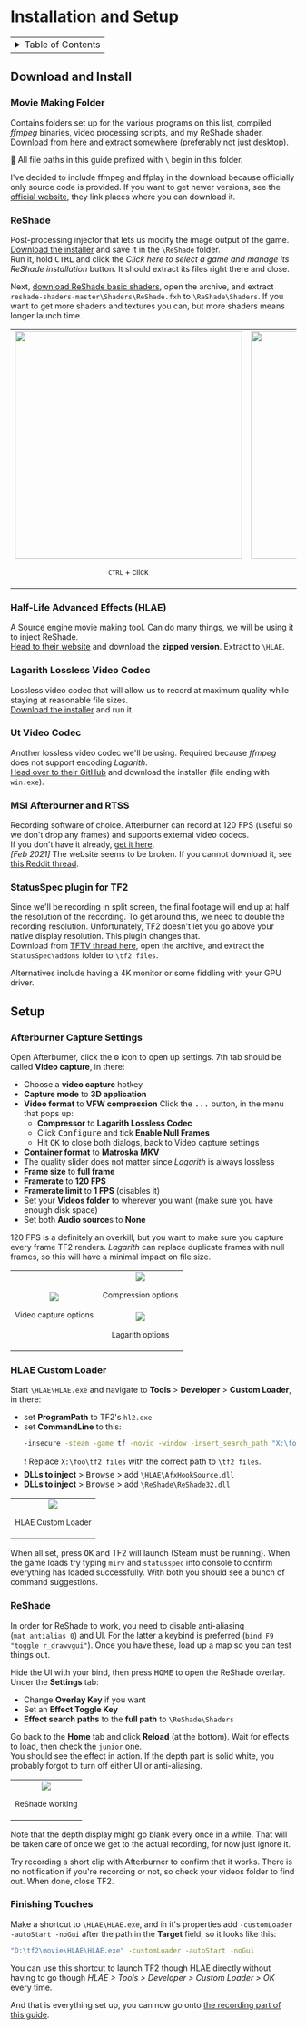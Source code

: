 # Installation and Setup

<table><tr><td>
<details><summary>Table of Contents</summary>

- [Installation and Setup](#installation-and-setup)
	- [Download and Install](#download-and-install)
		- [Movie Making Folder](#movie-making-folder)
		- [ReShade](#reshade)
		- [Half-Life Advanced Effects (HLAE)](#half-life-advanced-effects-hlae)
		- [Lagarith Lossless Video Codec](#lagarith-lossless-video-codec)
		- [Ut Video Codec](#ut-video-codec)
		- [MSI Afterburner and RTSS](#msi-afterburner-and-rtss)
		- [StatusSpec plugin for TF2](#statusspec-plugin-for-tf2)
	- [Setup](#setup)
		- [Afterburner Capture Settings](#afterburner-capture-settings)
		- [HLAE Custom Loader](#hlae-custom-loader)
		- [ReShade](#reshade-1)
		- [Finishing Touches](#finishing-touches)

</details>
</td></tr></table>

## Download and Install

### Movie Making Folder

Contains folders set up for the various programs on this list,
compiled _ffmpeg_ binaries, video processing scripts, and my ReShade shader.  
[Download from here](https://github.com/juniorsgithub/tf2-how-to-record-depth/releases/latest)
and extract somewhere (preferably not just desktop).  

&#128204; All file paths in this guide prefixed with `\` begin in this folder.

I've decided to include ffmpeg and ffplay in the download
because officially only source code is provided. If you want to get
newer versions, see the [official website](https://ffmpeg.org/), they link places
where you can download it.

### ReShade

Post-processing injector that lets us modify the image output of the game.  
[Download  the installer](https://reshade.me/) and save it in the `\ReShade` folder.  
Run it, hold <kbd>CTRL</kbd> and click the
_Click here to select a game and manage its ReShade installation_ button.
It should extract its files right there and close.

Next, [download ReShade basic shaders](https://github.com/crosire/reshade-shaders),
open the archive, and extract `reshade-shaders-master\Shaders\ReShade.fxh`
to `\ReShade\Shaders`. If you want to get more shaders and textures you can,
but more shaders means longer launch time.

<table><tr>
<td><div style="text-align:center">
<img src="images/ReShade-installer.png" width="400"/>
<p align="center"><sub><kbd>CTRL</kbd> + click</sub></p>
</td></div>
<td><div style="text-align:center">
<img src="images/ReShade-extracted.png" width="400"/>
<p align="center"><sub>ReShade extracted</p>
</td></div>
</tr></table>

### Half-Life Advanced Effects (HLAE)

A Source engine movie making tool. Can do many things,
we will be using it to inject ReShade.  
[Head to their website](https://www.advancedfx.org/download/)
and download the **zipped version**. Extract to `\HLAE`.

### Lagarith Lossless Video Codec

Lossless video codec that will allow us to record at maximum quality
while staying at reasonable file sizes.  
[Download the installer](https://lags.leetcode.net/codec.html) and run it.

### Ut Video Codec

Another lossless video codec we'll be using.
Required because _ffmpeg_ does not support encoding _Lagarith_.  
[Head over to their GitHub](https://github.com/umezawatakeshi/utvideo/releases/lastest)
and download the installer (file ending with `win.exe`).

### MSI Afterburner and RTSS

Recording software of choice. Afterburner can record at 120 FPS
(useful so we don't drop any frames) and supports external video codecs.  
If you don't have it already, [get it here](https://www.msi.com/page/afterburner).  
_[Feb 2021]_ The website seems to be broken. If you cannot download it, see
[this Reddit thread](https://www.reddit.com/r/MSI_Gaming/comments/k0hss7/cannot_download_msi_afterburner/).

### StatusSpec plugin for TF2

Since we'll be recording in split screen, the final footage will end up
at half the resolution of the recording.
To get around this, we need to double the recording resolution.
Unfortunately, TF2 doesn't let you go above your native display resolution.
This plugin changes that.  
Download from [TFTV thread here](https://www.teamfortress.tv/17291/sourceres/?page=2#32), open the archive, and extract the `StatusSpec\addons` folder to `\tf2 files`.

Alternatives include having a 4K monitor or some fiddling with your GPU driver.

## Setup

### Afterburner Capture Settings

Open Afterburner, click the <kbd>&#x2699;</kbd> icon to open up settings. 7th tab should be called **Video capture**, in there:
- Choose a **video capture** hotkey
- **Capture mode** to **3D application**
- **Video format** to **VFW compression**
Click the <kbd>...</kbd> button, in the menu that pops up:  
   - **Compressor** to **Lagarith Lossless Codec**
   - Click <kbd>Configure</kbd> and tick **Enable Null Frames**
   - Hit <kbd>OK</kbd> to close both dialogs, back to Video capture settings
- **Container format** to **Matroska MKV**
- The quality slider does not matter since _Lagarith_ is always lossless
- **Frame size** to **full frame**
- **Framerate** to **120 FPS**
- **Framerate limit** to **1 FPS** (disables it)
- Set your **Videos folder** to wherever you want
(make sure you have enough disk space)
- Set both **Audio source**s to **None**

120 FPS is a definitely an overkill, but you want to make sure
you capture every frame TF2 renders. 
_Lagarith_ can replace duplicate frames with null frames,
so this will have a minimal impact on file size.

<table>
<tr>
<td rowspan="2"><div style="text-align:center">
<img src="images/Afterburner-settings.png"/>
<p align="center"><sub>Video capture options</sub></p>
</td></div>
<td><div style="text-align:center">
<img src="images/Afterburner-compression.png" align="center"/>
<p align="center"><sub>Compression options</p>
</div></td>
</tr><tr>
<td><div style="text-align:center">
<img src="images/Afterburner-Lagarith.png"/>
<p align="center"><sub>Lagarith options</p>
</td></div>
</tr>
</table>

### HLAE Custom Loader

Start `\HLAE\HLAE.exe` and navigate to **Tools** > **Developer** > **Custom Loader**,
in there:
- set **ProgramPath** to TF2's `hl2.exe`
- set **CommandLine** to this:  
	```bash <!-- language just to get string highlight -->
	-insecure -steam -game tf -novid -window -insert_search_path "X:\foo\tf2 files" +sv_lan 1
	```
  &#x2757; Replace `X:\foo\tf2 files` with the correct path to `\tf2 files`.
- **DLLs to inject** > <kbd>Browse</kbd> > add `\HLAE\AfxHookSource.dll`
- **DLLs to inject** > <kbd>Browse</kbd> > add `\ReShade\ReShade32.dll`

<table>
<td><div style="text-align:center">
<img src="images/HLAE-custom-loader.png"/>
<p><sub>HLAE Custom Loader</sub></p>
</td></div>
</table>

When all set, press <kbd>OK</kbd> and TF2 will launch (Steam must be running).
When the game loads try typing `mirv` and `statusspec` into console
to confirm everything has loaded successfully.
With both you should see a bunch of command suggestions.

### ReShade

In order for ReShade to work, you need to disable anti-aliasing (`mat_antialias 0`)
and UI. For the latter a keybind is preferred (`bind F9 "toggle r_drawvgui"`).
Once you have these, load up a map so you can test things out.

Hide the UI with your bind, then press <kbd>HOME</kbd> to open the ReShade overlay.
Under the **Settings** tab:
- Change **Overlay Key** if you want
- Set an **Effect Toggle Key**
- **Effect search paths** to the **full path** to `\ReShade\Shaders`

Go back to the **Home** tab and click **Reload** (at the bottom).
Wait for effects to load, then check the `junior` one.  
You should see the effect in action. If the depth part is solid white,
you probably forgot to turn off either UI or anti-aliasing.

<table>
<td><div style="text-align:center">
<img src="images/shader-config.png"/>
<p><sub>ReShade working</sub></p>
</td></div>
</table>

Note that the depth display might go blank every once in a while.
That will be taken care of once we get to the actual recording,
for now just ignore it.

Try recording a short clip with Afterburner to confirm that it works.
There is no notification if you're recording or not,
so check your videos folder to find out. When done, close TF2.

### Finishing Touches

Make a shortcut to `\HLAE\HLAE.exe`, and in it's properties add
`-customLoader -autoStart -noGui` after the path in the **Target** field,
so it looks like this:
```bash <!-- language just to get string highlight -->
"D:\tf2\movie\HLAE\HLAE.exe" -customLoader -autoStart -noGui
```
You can use this shortcut to launch TF2 though HLAE directly
without having to go though _HLAE > Tools > Developer > Custom Loader > OK_ every time.

And that is everything set up, you can now go onto
[the recording part of this guide](basic-recording.md).
